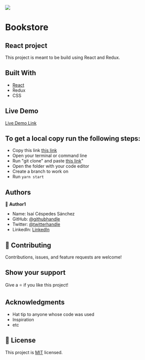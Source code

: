 ![](https://img.shields.io/badge/Microverse-blueviolet)

# Bookstore
## React project

This project is meant to be build using React and Redux.

## Built With

- [React](https://reactjs.org/)
- Redux
- CSS
## Live Demo

[Live Demo Link](https://jovial-hugle-fa2557.netlify.app/)

## To get a local copy run the following steps:
- Copy this link [this link](https://github.com/Lordkaito/bookstore.git)
- Open your terminal or command line
- Run "git clone" and paste [this link](https://github.com/Lordkaito/bookstore.git)"
- Open the folder with your code editor
- Create a branch to work on
- Run `yarn start`
## Authors

👤 **Author1**

- Name: Isaí Céspedes Sánchez
- GitHub: [@githubhandle](https://github.com/Lordkaito)
- Twitter: [@twitterhandle](https://twitter.com/Lordkaito_)
- LinkedIn: [LinkedIn](https://www.linkedin.com/in/isai-c%C3%A9spedes-4164a51b4/)

## 🤝 Contributing

Contributions, issues, and feature requests are welcome!

## Show your support

Give a ⭐️ if you like this project!

## Acknowledgments

- Hat tip to anyone whose code was used
- Inspiration
- etc

## 📝 License

This project is [MIT](./MIT.md) licensed.